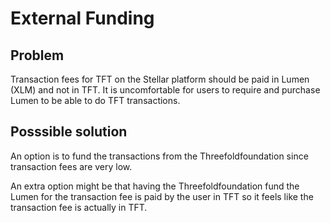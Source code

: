 # External Funding

## Problem

Transaction fees for TFT on the Stellar platform should be paid in Lumen (XLM) and not in TFT.
It is uncomfortable for users to require and purchase Lumen to be able to do TFT transactions.

## Posssible solution

An option is to fund the transactions from the Threefoldfoundation since transaction fees are very low.

An extra option might be that having the Threefoldfoundation fund the Lumen for the transaction fee is paid by the user in TFT so it feels like the transaction fee is actually in TFT.
